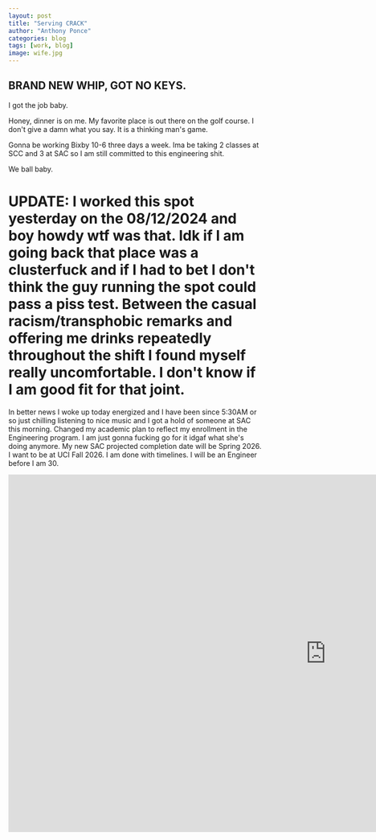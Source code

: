 ```yaml
---
layout: post
title: "Serving CRACK"
author: "Anthony Ponce"
categories: blog
tags: [work, blog]
image: wife.jpg
---
```


## BRAND NEW WHIP, GOT NO KEYS.

I got the job baby. 

Honey, dinner is on me. My favorite place is out there on the golf course. I don't give a damn what you say. It is a thinking man's game. 

Gonna be working Bixby 10-6 three days a week. Ima be taking 2 classes at SCC and 3 at SAC so I am still committed to this engineering shit. 

We ball baby.



# UPDATE: I worked this spot yesterday on the 08/12/2024 and boy howdy wtf was that. Idk if I am going back that place was a clusterfuck and if I had to bet I don't think the guy running the spot could pass a piss test. Between the casual racism/transphobic remarks and offering me drinks repeatedly throughout the shift I found myself really uncomfortable. I don't know if I am good fit for that joint. 

In better news I woke up today energized and I have been since 5:30AM or so just chilling listening to nice music and I got a hold of someone at SAC this morning. Changed my academic plan to reflect my enrollment in the Engineering program. I am just gonna fucking go for it idgaf what she's doing anymore. My new SAC projected completion date will be Spring 2026. I want to be at UCI Fall 2026. I am done with timelines. I will be an Engineer before I am 30. 

<iframe width="1264" height="711" src="https://www.youtube.com/embed/rdKbeNg-FBE" title="PS3 era Gran Turismo Menu Music Mixtape" frameborder="0" allow="accelerometer; autoplay; clipboard-write; encrypted-media; gyroscope; picture-in-picture; web-share" referrerpolicy="strict-origin-when-cross-origin" allowfullscreen></iframe>

